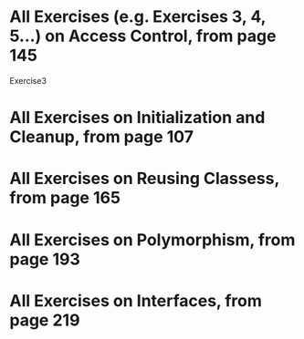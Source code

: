# All Exercises (e.g. Exercises 3, 4, 5…) on Access Control, from page 145
 Exercise3
# All Exercises on Initialization and Cleanup, from page 107

# All Exercises on Reusing Classess, from page 165
 
# All Exercises on Polymorphism, from page 193

# All Exercises on Interfaces, from page 219
